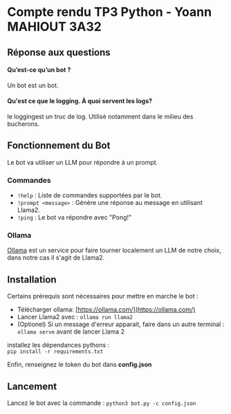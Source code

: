 # Compte rendu TP3 Python - Yoann MAHIOUT 3A32

## Réponse aux questions
#### Qu’est-ce qu’un bot ?
Un bot est un bot.

#### Qu'est ce que le logging. À quoi servent les logs?
le loggingest un truc de log. Utilisé notamment dans le milieu des bucherons.


## Fonctionnement du Bot
Le bot va utiliser un LLM pour répondre à un prompt.
### Commandes
- `!help` : Liste de commandes supportées par le bot. 
- `!prompt <message>` :  Génère une réponse au message en utilisant Llama2.
- `!ping` : Le bot va répondre avec "Pong!"

### Ollama
[Ollama](https://ollama.com/) est un service pour faire tourner localement un LLM de notre choix, dans notre cas il s'agit de Llama2.

## Installation 

Certains prérequis sont nécessaires pour mettre en marche le bot : 

- Télécharger ollama: [https://ollama.com/](https://ollama.com/)
- Lancer Llama2 avec :  `ollama run llama2`
- (Optionel) Si un message d'erreur apparait, faire dans un autre terminal : `ollama serve` avant de lancer Llama 2

installez les dépendances pythons : <br>
`pip install -r requirements.txt`

Enfin, renseignez le token du bot dans **config.json**

## Lancement 
Lancez le bot avec la commande : 
`python3 bot.py -c config.json`